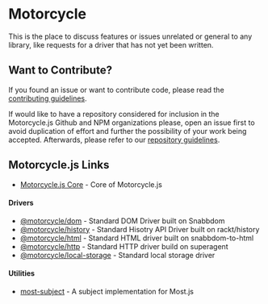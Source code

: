 # Motorcycle

This is the place to discuss features or issues unrelated or general to any library,
like requests for a driver that has not yet been written.

## Want to Contribute?

If you found an issue or want to contribute code, please read
the [contributing guidelines](CONTRIBUTING.md).

If would like to have a repository considered for inclusion in the 
Motorcycle.js Github and NPM organizations please, open an issue first to avoid
duplication of effort and further the possibility of your work being accepted.
Afterwards, please refer to our [repository guidelines](REPOSITORIES.md).

## Motorcycle.js Links

- [Motorcycle.js Core](https://github.com/motorcyclejs/core) - Core of Motorcycle.js

#### Drivers
- [@motorcycle/dom](https://github.com/motorcyclejs/dom) - Standard DOM Driver
built on Snabbdom
- [@motorcycle/history](https://github.com/motorcyclejs/history) - Standard
Hisotry API Driver built on rackt/history
- [@motorcycle/html](https://github.com/motorcyclejs/html) - Standard HTML
driver built on snabbdom-to-html
- [@motorcycle/http](https://github.com/motorcyclejs/http) - Standard HTTP
driver build on superagent
- [@motorcycle/local-storage](https://github.com/motorcyclejs/local-storage) -
Standard local storage driver

#### Utilities
- [most-subject](https://github.com/TylorS/most-subject) - A subject
implementation for Most.js
